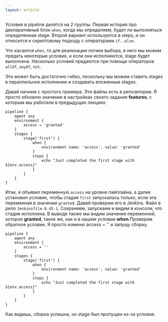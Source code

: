 ```yaml
---
layout: article
---
```

Условия в pipeline делятся на 2 группы. Первая история про декларативный блок `when`, когда мы определяем, будет ли выполняться определенная stage. Второй вариант используется в steps, и он относится к скриптовому подходу с операторами `if..else`.

Что касается `when`, то для реализации логики выбора, в него мы можем предать некоторые условия, и если они исполняются, stage будет выполнена. Несколько условий предаются при помощи операторов `allOf`, `anyOf`, `not`.

Это может быть достаточно гибко, поскольку мы можем ставить stages в параллельное исполнение и создавать вложенные stages.

Давай начнем с простого примера. Эти файлы есть в репозитории. Я просто обновлю значение в настройках своего задания **features**, с которым мы работали в предыдущих лекциях:

```
pipeline {
    agent any
    environment {
        access = 'granted'
    }
    stages {
        stage('first') {
            when {
                environment name: 'access', value: 'granted'
            }
            steps {
                echo "Just completed the first stage with ${env.access}"
            }
        }
    }
}
```

Итак, я объявил переменную `access` на уровне пайплайна, а далее установил условие, чтобы стадия `first` запускалась только, если эта переменная в значении `granted`. Давай проверим его в Jenkins. Файл в репо `Jenkinsfile-8.45-1`. Сохраняем, запускаем и видим в консоли, что стадия исполнена. В выводе также мы видим значение переменной, которое **granted**, такое же, как и в нашем условии **when**.Проверим обратное условие. Я просто изменю access = '' и запущу сборку.

```
pipeline {
    agent any
    environment {
        access = ''
    }
    stages {
        stage('first') {
            when {
                environment name: 'access', value: 'granted'
            }
            steps {
                echo "Just completed the first stage with ${env.access}"
            }
        }
    }
}
```

Как видишь, сборка успешна, но stage был пропущен из-за условия.
